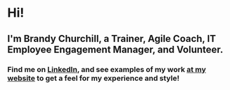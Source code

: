 # Hi!

## I'm Brandy Churchill, a Trainer, Agile Coach, IT Employee Engagement Manager, and Volunteer.

### Find me on [LinkedIn](http://linkedin.com/in/brandychurchill), and see examples of my work [at my website](https://sites.google.com/view/brandychurchill) to get a feel for my experience and style!
